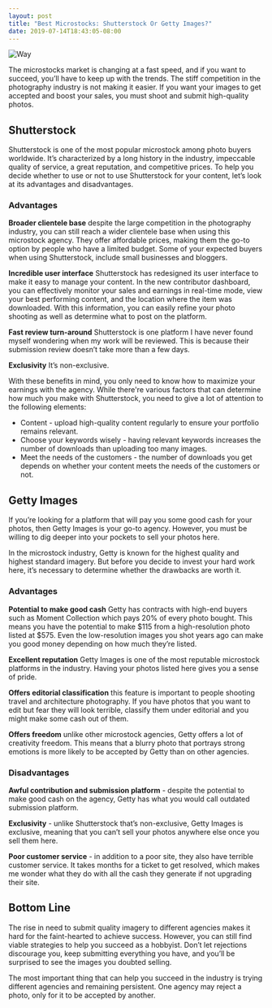 ```yaml
---
layout: post
title: "Best Microstocks: Shutterstock Or Getty Images?"
date: 2019-07-14T18:43:05-08:00
---
```


<p>
  <img alt="Way" src="{{site.url}}/images/posts/shutt-vs-istock/asphalt-empty-field-163444.jpg" class="small-12 large-12" />
</p>

The microstocks market is changing at a fast speed, and if you want to succeed, you’ll have to keep up with the trends. The stiff competition in the photography industry is not making it easier. If you want your images to get accepted and boost your sales, you must shoot and submit high-quality photos.

## Shutterstock

Shutterstock is one of the most popular microstock among photo buyers worldwide. It’s characterized by a long history in the industry, impeccable quality of service, a great reputation, and competitive prices. To help you decide whether to use or not to use Shutterstock for your content, let’s look at its advantages and disadvantages.

### Advantages

**Broader clientele base** despite the large competition in the photography industry, you can still reach a wider clientele base when using this microstock agency. They offer affordable prices, making them the go-to option by people who have a limited budget. Some of your expected buyers when using Shutterstock, include small businesses and bloggers.

**Incredible user interface** Shutterstock has redesigned its user interface to make it easy to manage your content. In the new contributor dashboard, you can effectively monitor your sales and earnings in real-time mode, view your best performing content, and the location where the item was downloaded. With this information, you can easily refine your photo shooting as well as determine what to post on the platform.

**Fast review turn-around** Shutterstock is one platform I have never found myself wondering when my work will be reviewed. This is because their submission review doesn’t take more than a few days.

**Exclusivity** It’s non-exclusive.

With these benefits in mind, you only need to know how to maximize your earnings with the agency. While there're various factors that can determine how much you make with Shutterstock, you need to give a lot of attention to the following elements:

* Content - upload high-quality content regularly to ensure your portfolio remains relevant.
* Choose your keywords wisely - having relevant keywords increases the number of downloads than uploading too many images.
* Meet the needs of the customers - the number of downloads you get depends on whether your content meets the needs of the customers or not.

## Getty Images

If you’re looking for a platform that will pay you some good cash for your photos, then Getty Images is your go-to agency. However, you must be willing to dig deeper into your pockets to sell your photos here.

In the microstock industry, Getty is known for the highest quality and highest standard imagery. But before you decide to invest your hard work here, it’s necessary to determine whether the drawbacks are worth it.

### Advantages

**Potential to make good cash** Getty has contracts with high-end buyers such as Moment Collection which pays 20% of every photo bought. This means you have the potential to make $115 from a high-resolution photo listed at $575. Even the low-resolution images you shot years ago can make you good money depending on how much they’re listed.

**Excellent reputation** Getty Images is one of the most reputable microstock platforms in the industry. Having your photos listed here gives you a sense of pride.

**Offers editorial classification** this feature is important to people shooting travel and architecture photography. If you have photos that you want to edit but fear they will look terrible, classify them under editorial and you might make some cash out of them.

**Offers freedom** unlike other microstock agencies, Getty offers a lot of creativity freedom. This means that a blurry photo that portrays strong emotions is more likely to be accepted by Getty than on other agencies.

### Disadvantages

**Awful contribution and submission platform** - despite the potential to make good cash on the agency, Getty has what you would call outdated submission platform.

**Exclusivity** - unlike Shutterstock that’s non-exclusive, Getty Images is exclusive, meaning that you can’t sell your photos anywhere else once you sell them here.

**Poor customer service** - in addition to a poor site, they also have terrible customer service. It takes months for a ticket to get resolved, which makes me wonder what they do with all the cash they generate if not upgrading their site.

## Bottom Line

The rise in need to submit quality imagery to different agencies makes it hard for the faint-hearted to achieve success. However, you can still find viable strategies to help you succeed as a hobbyist. Don’t let rejections discourage you, keep submitting everything you have, and you’ll be surprised to see the images you doubted selling.

The most important thing that can help you succeed in the industry is trying different agencies and remaining persistent. One agency may reject a photo, only for it to be accepted by another.
